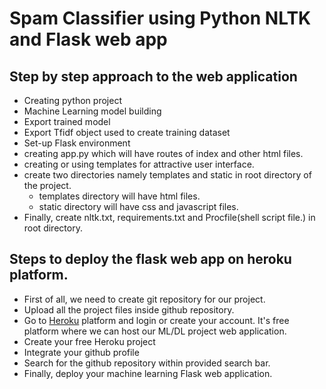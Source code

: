 # Spam Classifier using Python NLTK and Flask web app

## Step by step approach to the web application

  - Creating python project
  - Machine Learning model building
  - Export trained model
  - Export Tfidf object used to create training dataset
  - Set-up Flask environment
  - creating app.py which will have routes of index and other html files.
  - creating or using templates for attractive user interface.
  - create two directories namely templates and static in root directory of the project.
    - templates directory will have html files.
    - static directory will have css and javascript files.
  - Finally, create nltk.txt, requirements.txt and Procfile(shell script file.) in root directory.
  
## Steps to deploy the flask web app on heroku platform.
  - First of all, we need to create git repository for our project.
  - Upload all the project files inside github repository.
  - Go to [Heroku](Heroku.com) platform and login or create your account. It's free platform where we can host our ML/DL project web application.
  - Create your free Heroku project
  - Integrate your github profile
  - Search for the github repository within provided search bar.
  - Finally, deploy your machine learning Flask web application.
  
